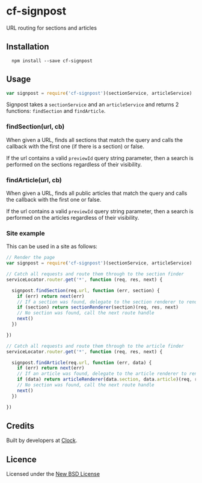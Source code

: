 # cf-signpost

URL routing for sections and articles

## Installation

      npm install --save cf-signpost

## Usage

```js
var signpost = require('cf-signpost')(sectionService, articleService)
```

Signpost takes a `sectionService` and an `articleService` and returns 2 functions: `findSection` and `findArticle`.

### findSection(url, cb)
When given a URL, finds all sections that match the query and calls the callback with the first one (if there is a section) or false.

If the url contains a valid `previewId` query string parameter, then a search is performed on the sections regardless of their visibility.

### findArticle(url, cb)
When given a URL, finds all public articles that match the query and calls the callback with the first one or false.

If the url contains a valid `previewId` query string parameter, then a search is performed on the articles regardless of their visibility.

### Site example
This can be used in a site as follows:

```js
// Render the page
var signpost = require('cf-signpost')(sectionService, articleService)

// Catch all requests and route them through to the section finder
serviceLocator.router.get('*', function (req, res, next) {

  signpost.findSection(req.url, function (err, section) {
    if (err) return next(err)
    // If a section was found, delegate to the section renderer to render it
    if (section) return sectionRenderer(section)(req, res, next)
    // No section was found, call the next route handle
    next()
  })

})

// Catch all requests and route them through to the article finder
serviceLocator.router.get('*', function (req, res, next) {

  signpost.findArticle(req.url, function (err, data) {
    if (err) return next(err)
    // If an article was found, delegate to the article renderer to render it
    if (data) return articleRenderer(data.section, data.article)(req, res, next)
    // No section was found, call the next route handle
    next()
  })

})
```

## Credits
Built by developers at [Clock](http://clock.co.uk).

## Licence
Licensed under the [New BSD License](http://opensource.org/licenses/bsd-license.php)
